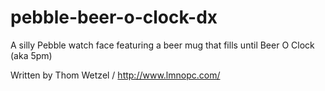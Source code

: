pebble-beer-o-clock-dx
======================

A silly Pebble watch face featuring a beer mug that fills until Beer O Clock (aka 5pm)

Written by Thom Wetzel / http://www.lmnopc.com/



